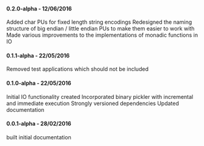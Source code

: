 #### 0.2.0-alpha - 12/06/2016
Added char PUs for fixed length string encodings
Redesigned the naming structure of big endian / little endian PUs to make them easier to work with
Made various improvements to the implementations of monadic functions in IO

#### 0.1.1-alpha - 22/05/2016
Removed test applications which should not be included

#### 0.1.0-alpha - 22/05/2016
Initial IO functionality created
Incorporated binary pickler with incremental and immediate execution
Strongly versioned dependencies
Updated documentation

#### 0.0.1-alpha - 28/02/2016
built initial documentation
